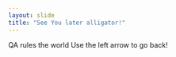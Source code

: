 ```yaml
---
layout: slide
title: "See You later alligator!"
---
```

QA rules the world
Use the left arrow to go back!
